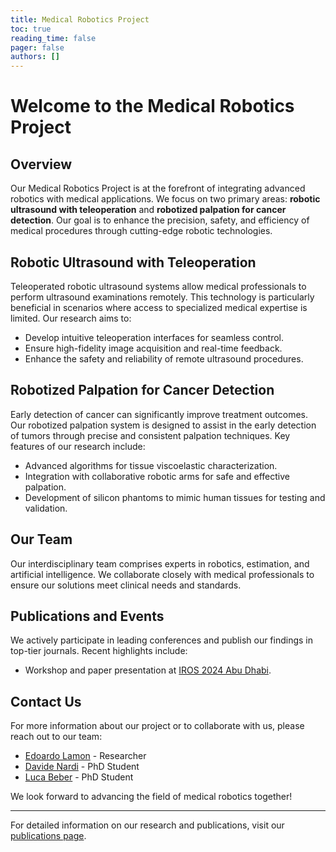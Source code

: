 ```yaml
---
title: Medical Robotics Project
toc: true
reading_time: false
pager: false
authors: []
---
```


# Welcome to the Medical Robotics Project

## Overview

Our Medical Robotics Project is at the forefront of integrating advanced robotics with medical applications. We focus on two primary areas: **robotic ultrasound with teleoperation** and **robotized palpation for cancer detection**. Our goal is to enhance the precision, safety, and efficiency of medical procedures through cutting-edge robotic technologies.

## Robotic Ultrasound with Teleoperation

Teleoperated robotic ultrasound systems allow medical professionals to perform ultrasound examinations remotely. This technology is particularly beneficial in scenarios where access to specialized medical expertise is limited. Our research aims to:

- Develop intuitive teleoperation interfaces for seamless control.
- Ensure high-fidelity image acquisition and real-time feedback.
- Enhance the safety and reliability of remote ultrasound procedures.

## Robotized Palpation for Cancer Detection

Early detection of cancer can significantly improve treatment outcomes. Our robotized palpation system is designed to assist in the early detection of tumors through precise and consistent palpation techniques. Key features of our research include:

- Advanced algorithms for tissue viscoelastic characterization.
- Integration with collaborative robotic arms for safe and effective palpation.
- Development of silicon phantoms to mimic human tissues for testing and validation.

## Our Team

Our interdisciplinary team comprises experts in robotics, estimation, and artificial intelligence. We collaborate closely with medical professionals to ensure our solutions meet clinical needs and standards.

## Publications and Events

We actively participate in leading conferences and publish our findings in top-tier journals. Recent highlights include:

- Workshop and paper presentation at [IROS 2024 Abu Dhabi](content/post/iros2024/index.md).
<!-- - Ongoing research projects and collaborations with renowned institutions. -->

## Contact Us

For more information about our project or to collaborate with us, please reach out to our team:

- [Edoardo Lamon](content/authors/edoardolamon/_index.md) - Researcher
- [Davide Nardi](content/authors/davidenardi/_index.md) - PhD Student
- [Luca Beber](content/authors/lucabeber/_index.md) - PhD Student

We look forward to advancing the field of medical robotics together!

---

For detailed information on our research and publications, visit our [publications page](content/publication/).
